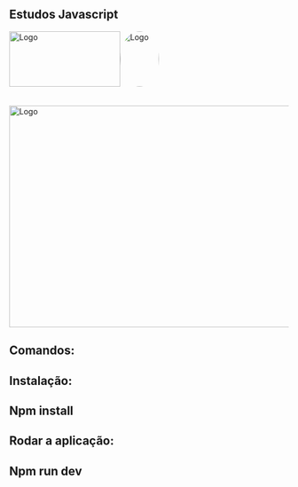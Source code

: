 ## Estudos Javascript  
<div style="display: flex; align-items: center;">
  <img src="https://github.com/abraao69/ApiRestful-teste/blob/main/logo.png" alt="Logo" width="200" height="100">
  <img src="https://github.com/abraao69/abraao69-portfolio-abraao/blob/master/testinho/portfolio/1679067787215.jpeg" alt="Logo" width="70" height="100" style="border-radius: 100%;">
</div>
<br><br>

<img src="https://radicalhub.com/wp-content/uploads/2018/07/javascript.jpg" alt="Logo" width="700" height="400">  

## Comandos:
## Instalação:  
## Npm install
  
## Rodar a aplicação:

## Npm run dev
  

